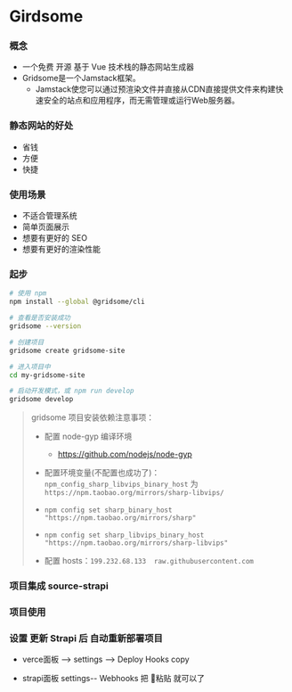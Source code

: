 # Girdsome

### 概念
- 一个免费 开源 基于 Vue 技术栈的静态网站生成器
- Gridsome是一个Jamstack框架。 
    - Jamstack使您可以通过预渲染文件并直接从CDN直接提供文件来构建快速安全的站点和应用程序，而无需管理或运行Web服务器。

### 静态网站的好处
- 省钱
- 方便
- 快捷

### 使用场景
- 不适合管理系统
- 简单页面展示
- 想要有更好的 SEO
- 想要有更好的渲染性能

### 起步
```sh
# 使用 npm
npm install --global @gridsome/cli

# 查看是否安装成功
gridsome --version

# 创建项目
gridsome create gridsome-site

# 进入项目中
cd my-gridsome-site

# 启动开发模式，或 npm run develop
gridsome develop

```
> gridsome 项目安装依赖注意事项：
>
> - 配置 node-gyp 编译环境
>   - https://github.com/nodejs/node-gyp
>
>  - 配置环境变量(不配置也成功了)：`npm_config_sharp_libvips_binary_host` 为 `https://npm.taobao.org/mirrors/sharp-libvips/`
>   
>  - `npm config set sharp_binary_host "https://npm.taobao.org/mirrors/sharp"`
>  - `npm config set sharp_libvips_binary_host "https://npm.taobao.org/mirrors/sharp-libvips"`
>  - 配置 hosts：`199.232.68.133  raw.githubusercontent.com`

### 项目集成 source-strapi

### 项目使用 

### 设置  更新 Strapi 后 自动重新部署项目
- verce面板 --> settings --> Deploy Hooks copy

- strapi面板  settings-- Webhooks  把 粘贴 就可以了



